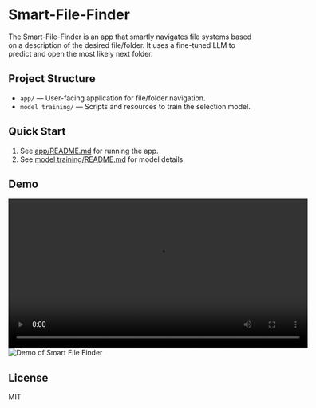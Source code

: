 # Smart-File-Finder

The Smart-File-Finder is an app that smartly navigates file systems based on a description of the desired file/folder. It uses a fine-tuned LLM to predict and open the most likely next folder.

## Project Structure

- `app/` — User-facing application for file/folder navigation.
- `model training/` — Scripts and resources to train the selection model.

## Quick Start

1. See [app/README.md](./app/README.md) for running the app.
2. See [model training/README.md](./model%20training/README.md) for model details.

## Demo

<video src="media/demo.mp4" width="600" controls></video>
![Demo of Smart File Finder](media/demo.gif)

## License

MIT

